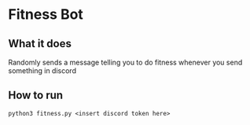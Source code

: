 # Fitness Bot

## What it does

Randomly sends a message telling you to do fitness whenever you send something in discord

## How to run

`python3 fitness.py <insert discord token here>`

